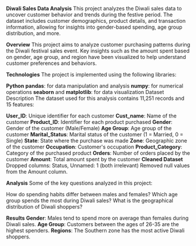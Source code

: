 **Diwali Sales Data Analysis**
This project analyzes the Diwali sales data to uncover customer behavior and trends during the festive period. The dataset includes customer demographics, product details, and transaction information, allowing for insights into gender-based spending, age group distribution, and more.

**Overview**
This project aims to analyze customer purchasing patterns during the Diwali festival sales event. Key insights such as the amount spent based on gender, age group, and region have been visualized to help understand customer preferences and behaviors.

**Technologies**
The project is implemented using the following libraries:

**Python**
**pandas**: for data manipulation and analysis
**numpy**: for numerical operations
**seaborn** and **matplotlib**: for data visualization
Dataset Description
The dataset used for this analysis contains 11,251 records and 15 features:

**User_ID**: Unique identifier for each customer
**Cust_name**: Name of the customer
**Product_ID**: Identifier for each product purchased
**Gender**: Gender of the customer (Male/Female)
**Age Group**: Age group of the customer
**Marital_Status**: Marital status of the customer (1 = Married, 0 = Single)
**State**: State where the purchase was made
**Zone**: Geographic zone of the customer
**Occupation**: Customer's occupation
**Product_Category**: Category of the purchased product
**Orders**: Number of orders placed by the customer
**Amount**: Total amount spent by the customer
**Cleaned Dataset**
Dropped columns: Status, Unnamed: 1 (both irrelevant)
Removed null values from the Amount column.

**Analysis**
Some of the key questions analyzed in this project:

How do spending habits differ between males and females?
Which age group spends the most during Diwali sales?
What is the geographical distribution of Diwali shoppers?

**Results**
**Gender**: Males tend to spend more on average than females during Diwali sales.
**Age Group**: Customers between the ages of 26-35 are the highest spenders.
**Regions**: The Southern zone has the most active Diwali shoppers.
